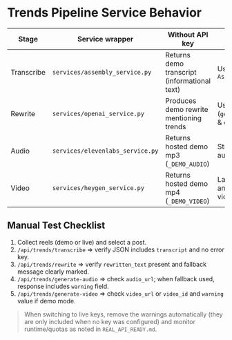 # Trends Pipeline Service Behavior

| Stage        | Service wrapper                        | Without API key | With API key |
|--------------|-----------------------------------------|-----------------|--------------|
| Transcribe   | `services/assembly_service.py`          | Returns demo transcript (informational text) | Uses AssemblyAI via `AssemblyAIClient` |
| Rewrite      | `services/openai_service.py`            | Produces demo rewrite mentioning trends      | Uses OpenAI Assistant (`generate_text_for_video` & chat rewrite) |
| Audio        | `services/elevenlabs_service.py`        | Returns hosted demo mp3 (`_DEMO_AUDIO`)      | Streams ElevenLabs audio via `generate_audio` |
| Video        | `services/heygen_service.py`            | Returns hosted demo mp4 (`_DEMO_VIDEO`)      | Launches HeyGen job and resolves video / video_id |

## Manual Test Checklist
1. Collect reels (demo or live) and select a post.
2. `/api/trends/transcribe` ⇒ verify JSON includes `transcript` and no error key.
3. `/api/trends/rewrite` ⇒ verify `rewritten_text` present and fallback message clearly marked.
4. `/api/trends/generate-audio` ⇒ check `audio_url`; when fallback used, response includes `warning` field.
5. `/api/trends/generate-video` ⇒ check `video_url` or `video_id` and `warning` value if demo mode.

> When switching to live keys, remove the warnings automatically (they are only included when no key was configured) and monitor runtime/quotas as noted in `REAL_API_READY.md`.
